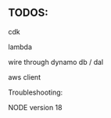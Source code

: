 ## TODOS:

cdk

lambda

wire through dynamo db / dal 

aws client


Troubleshooting: 

NODE version 18
